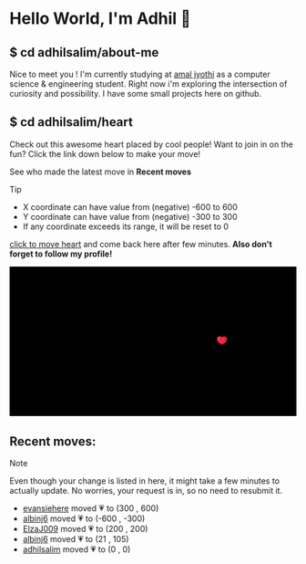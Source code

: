 # Hello World, I'm Adhil 👋

## $ cd adhilsalim/about-me
Nice to meet you ! I'm currently studying at [amal jyothi](https://www.ajce.in/home/index.html) as a computer science & engineering student. Right now i'm exploring the intersection of curiosity and possibility. I have some small projects here on github.
## $ cd adhilsalim/heart
Check out this awesome heart placed by cool people! Want to join in on the fun? Click the link down below to make your move!

See who made the latest move in **Recent moves**
> [!TIP]
> - X coordinate can have value from (negative) -600 to 600
> - Y coordinate can have value from (negative) -300 to 300
> - If any coordinate exceeds its range, it will be reset to 0

[click to move heart](https://github.com/adhilsalim/adhilsalim/issues/new?title=00,200&body=DO+NOT+ADD+SPACE.+Just+change+the+values+and+hit+submit.+It+will+take+some+time+to+reflect.) and come back here after few minutes. **Also don't forget to follow my profile!**

![GitHub Banner Image](github_banner_heart.png)

## Recent moves: 
> [!NOTE] 
> Even though your change is listed in here, it might take a few minutes to actually update. No worries, your request is in, so no need to resubmit it.
- [evansiehere](https://github.com/evansiehere) moved 💗 to (300 , 600)
- [albinj6](https://github.com/albinj6) moved 💗 to (-600 , -300)
- [ElzaJ009](https://github.com/ElzaJ009) moved 💗 to (200 , 200)
- [albinj6](https://github.com/albinj6) moved 💗 to (21 , 105)
- [adhilsalim](https://github.com/adhilsalim) moved 💗 to (0 , 0)
